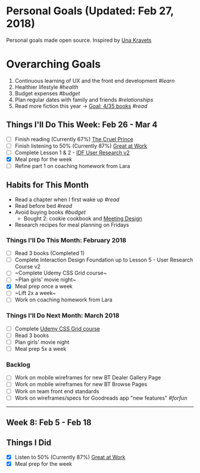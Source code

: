 Personal Goals (Updated: Feb 27, 2018)
==============

Personal goals made open source. Inspired by [Una Kravets](https://una.im/personal-goals-guide/)

# Overarching Goals
1. Continuous learning of UX and the front end development *#learn*
2. Healthier lifestyle *#health*
3. Budget expenses *#budget*
4. Plan regular dates with family and friends *#relationships*
5. Read more fiction this year -> [Goal: 4/35 books](https://www.goodreads.com/user_challenges/10348403) *#read*

## Things I'll Do This Week: Feb 26 - Mar 4
- [ ] Finish reading (Currently 67%) [The Cruel Prince](https://www.goodreads.com/book/show/26032825-the-cruel-prince)
- [ ] Finish listening to 50% (Currently 87%) [Great at Work](https://www.goodreads.com/book/show/35297611-great-at-work)
- [ ] Complete Lesson 1 & 2 - [IDF User Research v2](https://github.com/candicodeit/personal-goals/projects/3) 
- [x] Meal prep for the week
- [ ] Refine part 1 on coaching homework from Lara

## Habits for This Month
- Read a chapter when I first wake up *#read*
- Read before bed *#read*
- Avoid buying books *#budget*
  - Bought 2: cookie cookbook and [Meeting Design](http://rosenfeldmedia.com/books/meeting-design/)
- Research recipes for meal planning on Fridays

### Things I'll Do This Month: February 2018
- [ ] Read 3 books (Completed 1)
- [ ] Complete Interaction Design Foundation up to Lesson 5 - User Research Course v2 
- [ ] ~Complete Udemy CSS Grid course~
- [ ] ~Plan girls' movie night~
- [x] Meal prep once a week
- [ ] ~Lift 2x a week~
- [ ] Work on coaching homework from Lara

### Things I'll Do Next Month: March 2018
- [ ] Complete [Udemy CSS Grid course](https://github.com/candicodeit/udemy/projects/1)
- [ ] Read 3 books
- [ ] Plan girls' movie night
- [ ] Meal prep 5x a week

### Backlog
- [ ] Work on mobile wireframes for new BT Dealer Gallery Page
- [ ] Work on mobile wireframes for new BT Browse Pages
- [ ] Work on team front end standards
- [ ] Work on wireframes/specs for Goodreads app "new features" *#forfun*

--- 

## Week 8: Feb 5 - Feb 18

## Things I Did
- [x] Listen to 50% (Currently 87%) [Great at Work](https://www.goodreads.com/book/show/35297611-great-at-work)
- [x] Meal prep for the week
